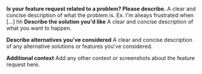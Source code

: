 

**Is your feature request related to a problem? Please describe.**
A clear and concise description of what the problem is. Ex. I'm always frustrated when [...]
hh
**Describe the solution you'd like**
A clear and concise description of what you want to happen.

**Describe alternatives you've considered**
A clear and concise description of any alternative solutions or features you've considered.

**Additional context**
Add any other context or screenshots about the feature request here.
